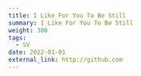 ```yaml
---
title: I Like For You To Be Still
summary: I Like For You To Be Still
weight: 300
tags:
  - SV
date: 2022-01-01
external_link: http://github.com
---
```

